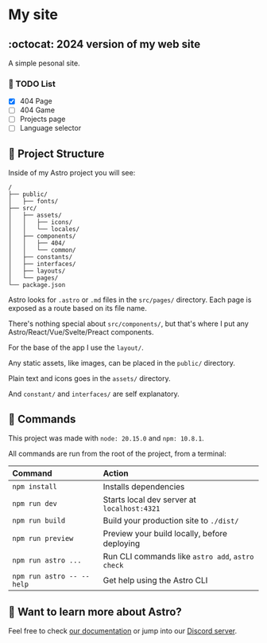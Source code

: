 # My site

## :octocat: 2024 version of my web site

A simple pesonal site.

### 📝 TODO List

- [x] 404 Page
- [ ] 404 Game
- [ ] Projects page
- [ ] Language selector

## 🚀 Project Structure

Inside of my Astro project you will see:

```text
/
├── public/
│   ├── fonts/
├── src/
│   ├── assets/
│   │   ├── icons/
│   │   └── locales/
│   ├── components/
│   │   ├── 404/
│   │   └── common/
│   ├── constants/
│   ├── interfaces/
│   ├── layouts/
│   └── pages/
└── package.json
```

Astro looks for `.astro` or `.md` files in the `src/pages/` directory. Each page is exposed as a route based on its file name.

There's nothing special about `src/components/`, but that's where I put any Astro/React/Vue/Svelte/Preact components.

For the base of the app I use the `layout/`.

Any static assets, like images, can be placed in the `public/` directory.

Plain text and icons goes in the `assets/` directory.

And `constant/` and `interfaces/` are self explanatory.

## 🧞 Commands

This project was made with `node: 20.15.0` and `npm: 10.8.1`.

All commands are run from the root of the project, from a terminal:

| Command                   | Action                                           |
| :------------------------ | :----------------------------------------------- |
| `npm install`             | Installs dependencies                            |
| `npm run dev`             | Starts local dev server at `localhost:4321`      |
| `npm run build`           | Build your production site to `./dist/`          |
| `npm run preview`         | Preview your build locally, before deploying     |
| `npm run astro ...`       | Run CLI commands like `astro add`, `astro check` |
| `npm run astro -- --help` | Get help using the Astro CLI                     |

## 👀 Want to learn more about Astro?

Feel free to check [our documentation](https://docs.astro.build) or jump into our [Discord server](https://astro.build/chat).
